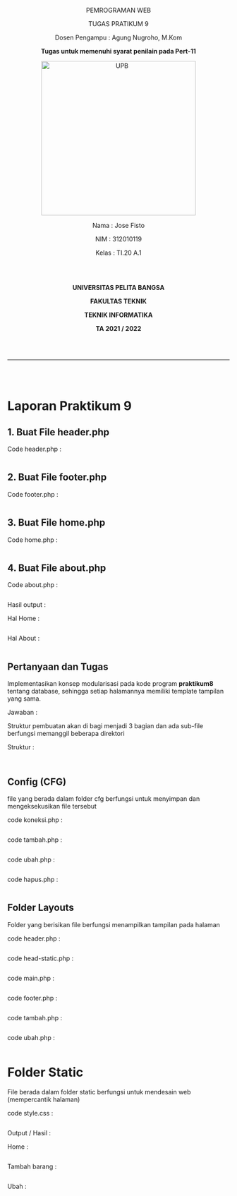 <p align="center">
	PEMROGRAMAN WEB
</p>
<p align="center">
	TUGAS PRATIKUM 9
</p>
<p align="center">
	Dosen Pengampu : Agung Nugroho, M.Kom
</p>
<p align="center"> 
	<b>Tugas untuk memenuhi syarat penilain pada Pert-11</b>
</p>

<p align="center">
	<img src="Logo/logo.png" alt="UPB" width="350" height="350">
</p>

<p align="center">
                 Nama  : Jose Fisto
</p>
<p align="center">
                 NIM   : 312010119
</p>
<p align="center">
                 Kelas : TI.20 A.1
</p>

<br/>
<br/>

<p align="center">
	<b>UNIVERSITAS PELITA BANGSA</b>
</p>
<p align="center">
	<b>FAKULTAS TEKNIK</b>
</p>
<p align="center">
	<b>TEKNIK INFORMATIKA</b>
</p>
<p align="center">
	<b>TA 2021 / 2022</b>
</p>

<br></br>

<hr>
</hr>

<br></br>

# Laporan Praktikum 9

## 1. Buat File header.php

Code header.php : 

<p align="center">
	<img src="ss/1_header_src.png" alt="">
</p>

## 2. Buat File footer.php

Code footer.php : 

<p align="center">
	<img src="ss/2_footer_src.png" alt="">
</p>

## 3. Buat File home.php

Code home.php : 

<p align="center">
	<img src="ss/3_home_src.png" alt="">
</p>

## 4. Buat File about.php

Code about.php : 

<p align="center">
	<img src="ss/4_about_src.png" alt="">
</p>

Hasil output :

Hal Home :

<p align="center">
	<img src="ss/1_header_output.png" alt="">
</p>

Hal About :

<p align="center">
	<img src="ss/4_about_output.png" alt="">
</p>

## Pertanyaan dan Tugas

Implementasikan konsep modularisasi pada kode program **praktikum8** tentang
database, sehingga setiap halamannya memiliki template tampilan yang sama.

Jawaban : 

Struktur pembuatan akan di bagi menjadi 3 bagian dan ada sub-file berfungsi memanggil beberapa direktori

Struktur :

<p align="center">
	<img src="ss/tugas/1_struktur_1.png" alt="">
</p>

<p align="center">
	<img src="ss/tugas/1_struktur_2.png" alt="">
</p>

## Config (CFG)
file yang berada dalam folder cfg berfungsi untuk menyimpan dan mengeksekusikan file tersebut

code koneksi.php :

<p align="center">
	<img src="ss/tugas/2_koneksi.png" alt="">
</p>

code tambah.php :

<p align="center">
	<img src="ss/tugas/3_tambah.png" alt="">
</p>

code ubah.php :

<p align="center">
	<img src="ss/tugas/4_ubah.png" alt="">
</p>

code hapus.php :

<p align="center">
	<img src="ss/tugas/5_hapus.png" alt="">
</p>

## Folder Layouts

Folder yang berisikan file berfungsi menampilkan tampilan pada halaman

code header.php :

<p align="center">
	<img src="ss/tugas/6_header.png" alt="">
</p>

code head-static.php :

<p align="center">
	<img src="ss/tugas/7_head-static.png" alt="">
</p>

code main.php :

<p align="center">
	<img src="ss/tugas/8_main.png" alt="">
</p>

code footer.php :

<p align="center">
	<img src="ss/tugas/9_footer.png" alt="">
</p>

code tambah.php :

<p align="center">
	<img src="ss/tugas/10_tambah.png" alt="">
</p>

code ubah.php :

<p align="center">
	<img src="ss/tugas/11_ubah.png" alt="">
</p>

# Folder Static

File berada dalam folder static berfungsi untuk mendesain web (mempercantik halaman)

code style.css :

<p align="center">
	<img src="ss/tugas/12_css.png" alt="">
</p>

Output / Hasil :

Home :

<p align="center">
	<img src="ss/tugas/13_hal_awal.png" alt="">
</p>

Tambah barang :

<p align="center">
	<img src="ss/tugas/14_tambah.png" alt="">
</p>

Ubah :

<p align="center">
	<img src="ss/tugas/15_ubah_1.png" alt="">
</p>

<p align="center">
	<img src="ss/tugas/15_ubah_2.png" alt="">
</p>